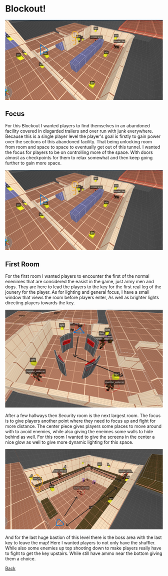 # Blockout!
![alt text](Images/FirstRoomFirstLayout.png "Blockout Version of Single-PLayer Quake Map")

## Focus
For this Blockout I wanted players to find themselves in an abandoned facility covered in disgarded trailers and over run with junk everywhere. 
Because this is a single player level the player's goal is firstly to gain power over the sections of this abandoned facility. That being unlocking room from room and space to space to eventually
get out of this tunnel. I wanted the focus for players to be on controlling more of the space. With doors almost as checkpoints for them to relax somewhat and then keep going further to gain more space.

![alt text](Images/FirstRoomFirstLayout.png "First Room Blockout Version of Single-PLayer Quake Map")

## First Room

For the first room I wanted players to encounter the first of the normal enenimes that are considered the easist in the game, just army men and dogs. 
They are here to lead the players to the key for the first real leg of the jounery for the player. As for lighting and general focus, I have a small window that views the room before players enter,
As well as brighter lights directing players towards the key.

![alt text](Images/SecurityLayoutFirst.png "First Secruity Blockout Version of Single-PLayer Quake Map")

After a few hallways then Security room is the next largest room. The focus is to give players another point where they need to focus up and fight for more distance.
The center piece gives players some places to move around with to avoid enemies, while also giving the eneimes some walls to hide behind as well.
For this room I wanted to give the screens in the center a nice glow as well to give more dynamic lighting for this space.

![alt text](Images/BossLayoutFirst.png "First Boss Blockout Version of Single-PLayer Quake Map")

And for the last huge bastion of this level there is the boss area with the last key to leave the map! Here I wanted players to not only have the shuffler. 
While also some enemies up top shooting down to make players really have to fight to get the key upstairs. While still have ammo near the bottom giving them a choice.

[Back](https://github.com/Maleahristau/thedepthsquake/blob/main/README.md "Main Page-Readme")
